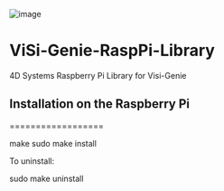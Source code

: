 ![image](http://www.4dsystems.com.au/imagenes/header.png)

ViSi-Genie-RaspPi-Library
====================

4D Systems Raspberry Pi Library for Visi-Genie


## Installation on the Raspberry Pi
==================

  make
  sudo make install

To uninstall:

  sudo make uninstall
